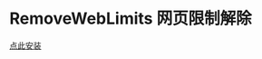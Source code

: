 # RemoveWebLimits 网页限制解除

[点此安装](https://github.com/821938089/RemoveWebLimits/raw/master/dist/RemoveWebLimits.user.js)
